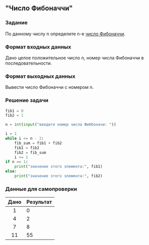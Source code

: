## "Число Фибоначчи"

### Задание

По данному числу n определите n-е [число Фибоначчи](https://ru.wikipedia.org/wiki/%D0%A7%D0%B8%D1%81%D0%BB%D0%B0_%D0%A4%D0%B8%D0%B1%D0%BE%D0%BD%D0%B0%D1%87%D1%87%D0%B8).

### Формат входных данных

Дано целое положительное число n, номер числа Фибоначчи в последовательности.

### Формат выходных данных

Вывести число Фибоначчи с номером n.


### Решение задачи

```python
fib1 = 0
fib2 = 1

n = int(input("введите номер числа Фиббоначи: "))

i = 1
while i <= n - 2:
    fib_sum = fib1 + fib2
    fib1 = fib2
    fib2 = fib_sum
    i += 1
if n == 1:
    print("значение этого элемента:", fib1)
else:
    print("значение этого элемента:", fib2)
```

### Данные для самопроверки

| Дано | Результат |
| :---: | --- |
|    1    | 0 |
|    4    | 2 |
|    7    | 8  |
|    11    | 55 |
